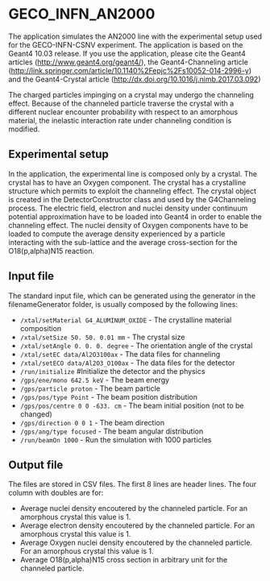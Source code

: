 # GECO_INFN_AN2000
The application simulates the AN2000 line with the experimental setup used for the GECO-INFN-CSNV experiment.
The application is based on the Geant4 10.03 release. If you use the application, please cite the Geant4 articles (http://www.geant4.org/geant4/), the Geant4-Channeling article (http://link.springer.com/article/10.1140%2Fepjc%2Fs10052-014-2996-y)  and the Geant4-Crystal article (http://dx.doi.org/10.1016/j.nimb.2017.03.092)

The charged particles impinging on a crystal may undergo the channeling effect. Because of the channeled particle traverse the crystal with a different nuclear encounter probability with respect to an amorphous material, the inelastic interaction rate under channeling condition is modified.

## Experimental setup
In the application, the experimental line is composed only by a crystal. The crystal has to have an Oxygen component.
The crystal has a crystalline structure which permits to exploit the channeling effect.
The crystal object is created in the DetectorConstructor class and used by the G4Channeling process.
The electric field, electron and nuclei density under continuum potential approximation have to be loaded into Geant4 in order to enable the channeling effect.
The nuclei density of Oxygen components have to be loaded to compute the average density experienced by a particle interacting with the sub-lattice and the average cross-section for the O18(p,alpha)N15 reaction.

## Input file
The standard input file, which can be generated using the generator in the filenameGenerator folder, is usually composed by the following lines:

- `/xtal/setMaterial G4_ALUMINUM_OXIDE` - The crystalline material composition
- `/xtal/setSize 50. 50. 0.01 mm` - The crystal size
- `/xtal/setAngle 0. 0. 0. degree` - The orientation angle of the crystal
- `/xtal/setEC data/Al2O3100ax` - The data files for channeling
- `/xtal/setECO data/Al2O3_O100ax` - The data files for the detector
- `/run/initialize` #Initialize the detector and the physics
- `/gps/ene/mono 642.5 keV` - The beam energy
- `/gps/particle proton` - The beam particle
- `/gps/pos/type Point` - The beam position distribution
- `/gps/pos/centre 0 0 -633. cm` - The beam initial position (not to be changed)
- `/gps/direction 0 0 1` - The beam direction
- `/gps/ang/type focused` - The beam angular distribution
- `/run/beamOn 1000` - Run the simulation with 1000 particles

## Output file
The files are stored in CSV files. The first 8 lines are header lines.
The four column with doubles are for:
- Average nuclei density encoutered by the channeled particle. For an amorphous crystal this value is 1.
- Average electron density encoutered by the channeled particle. For an amorphous crystal this value is 1.
- Average Oxygen nuclei density encoutered by the channeled particle. For an amorphous crystal this value is 1.
- Average O18(p,alpha)N15 cross section in arbitrary unit for the channeled particle.
